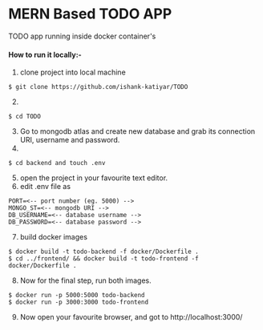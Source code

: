# MERN Based TODO APP 
TODO app running inside docker container's

#### How to run it locally:-
1.	clone project into local machine
```
$ git clone https://github.com/ishank-katiyar/TODO
```
2. 
```
$ cd TODO
```
3. Go to mongodb atlas and create new database and grab its connection URI, username and password.
4.	
```
$ cd backend and touch .env
```
5. open the project in your favourite text editor.
6. edit .env file as 
```
PORT=<-- port number (eg. 5000) -->
MONGO_ST=<-- mongodb URI -->
DB_USERNAME=<-- database username -->
DB_PASSWORD=<-- database password -->
```
7.	build docker images
```
$ docker build -t todo-backend -f docker/Dockerfile .
$ cd ../frontend/ && docker build -t todo-frontend -f docker/Dockerfile .
```
8. Now for the final step, run both images.
```
$ docker run -p 5000:5000 todo-backend
$ docker run -p 3000:3000 todo-frontend 
```
9. Now open your favourite browser, and got to http://localhost:3000/